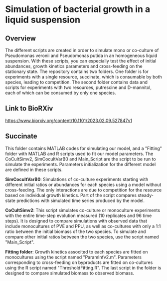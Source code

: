 # Simulation of bacterial growth in a liquid suspension

## Overview

The different scripts are created in order to simulate mono or co-culture of Pseudomonas veronii and Pseudomonas putida in an homogeneous liquid suspension. With these scripts, you can especially test the effect of initial abundances, growth kinetics parameters and cross-feeding on the stationary state. 
The repository contains two folders. One folder is for experiments with a single resource, succinate, which is consumable by both species, leading to competition. The second folder contains data and scripts for experiments with two resources, putrescine and D-mannitol, each of which can be consumed by only one species.

## Link to BioRXiv

https://www.biorxiv.org/content/10.1101/2023.02.09.527847v1


## Succinate

This folder contains MATLAB codes for simulating our model, and a "Fitting" folder with MATLAB and R scripts used to fit our model parameters. The CoCultSimv2, SimCocultVarB0 and Main_Script are the script to be run to simulate the experiments. Parameters initialization for the different model are defined in these scripts.

**SimCocultVarB0**: Simulations of co-culture experiments starting with different initial ratios or abundances for each species using a model without cross-feeding. The only interactions are due to competition for the resource based on individual growth kinetics. Part of the script compares steady-state predictions with simulated time series produced by the model.

**CoCultSimv2**: This script simulates co-culture or monoculture experiments with the entire time-step evolution measured (10 replicates and 96 time steps). It is designed to compare simulations with observed data that include monocultures of PVE and PPU, as well as co-cultures with only a 1:1 ratio between the initial biomass of the two species. To simulate and compare other initial ratios between the two species, use the script named "Main_Script".

**Fitting folder**: Growth kinetics associted to each species are fitted on monocultures using the script named "ParamInfv2.m". Parameters corresponding to cross-feeding on byproducts are fitted on co-cultures using the R script named "ThresholdFitting.R". The last script in the folder is designed to compare simulated biomass to observed biomass.
